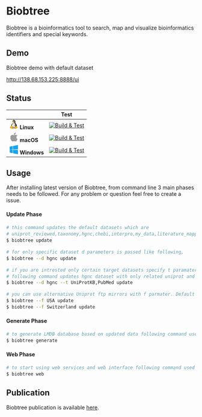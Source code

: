 # Biobtree
Biobtree is a bioinformatics tool to search, map and visualize bioinformatics identifiers and special keywords.

## Demo
Biobtree demo with default dataset 

http://138.68.153.225:8888/ui

## Status
|   | Test |
|---|:-----:| 
|![Linux](https://raw.githubusercontent.com/Microsoft/azure-pipelines-tasks/master/docs/res/linux_med.png) **Linux**|[![Build & Test][linux-build-badge]][linux-build]|
|![macOS](https://raw.githubusercontent.com/Microsoft/azure-pipelines-tasks/master/docs/res/apple_med.png) **macOS**|[![Build & Test][macOS-build-badge]][macOS-build]| 
|![Win](https://raw.githubusercontent.com/Microsoft/azure-pipelines-tasks/master/docs/res/win_med.png) **Windows**|[![Build & Test][win-build-badge]][win-build]|

[linux-build-badge]: https://dev.azure.com/biobtree/biobtree/_apis/build/status/tamerh.biobtree?branchName=master&jobName=Job&configuration=linux
[linux-build]: https://dev.azure.com/biobtree/biobtree/_build/latest?definitionId=1&branchName=master

[macOS-build-badge]: https://dev.azure.com/biobtree/biobtree/_apis/build/status/tamerh.biobtree?branchName=master&jobName=Job&configuration=mac
[macOS-build]: https://dev.azure.com/biobtree/biobtree/_build/latest?definitionId=1&branchName=master

[win-build-badge]: https://dev.azure.com/biobtree/biobtree/_apis/build/status/tamerh.biobtree?branchName=master&jobName=Job&configuration=linux
[win-build]: https://dev.azure.com/biobtree/biobtree/_build/latest?definitionId=1&branchName=master


## Usage

After installing latest version of Biobtree, from command line 3 main phases needs to be followed. For any problem
or question feel free to create a issue.

#### Update Phase

```sh
# this command updates the default datasets which are 
# uniprot_reviewed,taxonomy,hgnc,chebi,interpro,my_data,literature_mappings,hmdb
$ biobtree update 
```

```sh
# for only specific dataset d parameters is passed like following, 
$ biobtree --d hgnc update 
```

```sh
# if you are intrested only certain target datasets specify t paramater
# following command updates hgnc dataset with only related uniprot and pubmed identifers
$ biobtree --d hgnc --t UniProtKB,PubMed update 
```

```sh
# you can use alternative Uniprot ftp mirrors with f parmater. Default is UK.
$ biobtree --f USA update
$ biobtree --f Switzerland update 
```

#### Generate Phase

```sh
# to generate LMDB database based on updated data following command used
$ biobtree generate
```

#### Web Phase

```sh
# to start using web services and web interface following command used
$ biobtree web
```

## Publication

Biobtree publication is available [here](https://www.biorxiv.org/content/early/2019/01/16/520841.1).
